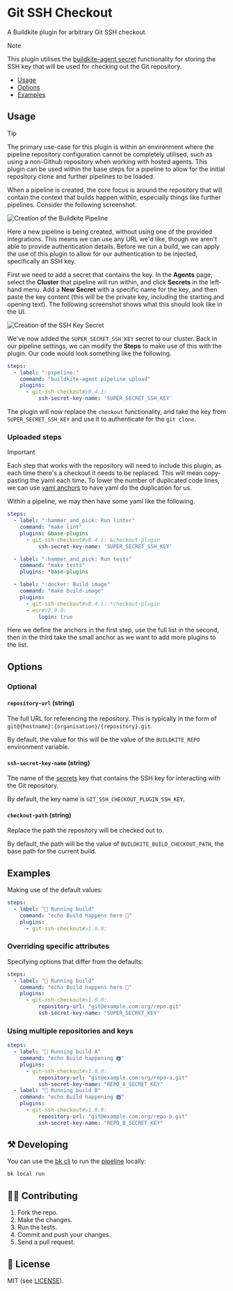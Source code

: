 # Git SSH Checkout

A Buildkite plugin for arbitrary Git SSH checkout.

> [!NOTE]
> This plugin utilises the [buildkite-agent secret](https://buildkite.com/docs/agent/v3/cli-secret) functionality for storing the SSH key that will be used for checking out the Git repository.

- [Usage](#usage)
- [Options](#options)
- [Examples](#examples)

## Usage

> [!TIP]
> The primary use-case for this plugin is within an environment where the pipeline repository configuration cannot be completely utilised, such as using a non-Github repository when working with hosted agents. This plugin can be used within the base steps for a pipeline to allow for the initial repository clone and further pipelines to be loaded.

When a pipeline is created, the core focus is around the repository that will contain the context that builds happen within, especially things like further pipelines. Consider the following screenshot.

![Creation of the Buildkite Pipeline](./images/pipeline-creation.png)

Here a new pipeline is being created, without using one of the provided integrations. This means we can use any URL we'd like, though we aren't able to provide authentication details. Before we run a build, we can apply the use of this plugin to allow for our authentication to be injected, specifically an SSH key.

First we need to add a secret that contains the key. In the **Agents** page, select the **Cluster** that pipeline will run within, and click **Secrets** in the left-hand menu. Add a **New Secret** with a specific name for the key, and then paste the key content (this will be the private key, including the starting and opening text). The following screenshot shows what this should look like in the UI.

![Creation of the SSH Key Secret](./images/secret-creation.png)

We've now added the `SUPER_SECRET_SSH_KEY` secret to our cluster. Back in our pipeline settings, we can modify the **Steps** to make use of this with the plugin. Our code would look something like the following.

```yaml
steps:
  - label: ":pipeline:"
    command: "buildkite-agent pipeline upload"
    plugins:
      - git-ssh-checkout#v0.4.1:
          ssh-secret-key-name: 'SUPER_SECRET_SSH_KEY'
```

The plugin will now replace the `checkout` functionality, and take the key from `SUPER_SECRET_SSH_KEY` and use it to authenticate for the `git clone`.

### Uploaded steps

> [!IMPORTANT]
> Each step that works with the repository will need to include this plugin, as each time there's a checkout it needs to be replaced. This will mean copy-pasting the yaml each time. To lower the number of duplicated code lines, we can use [yaml anchors](https://www.educative.io/blog/advanced-yaml-syntax-cheatsheet#widget-parent-sKxMrCO3hs1xwmkqj7yLg%20__className_95156b%20__variable_95156b) to have yaml do the duplication for us.

Within a pipeline, we may then have some yaml like the following.

```yaml
steps:
  - label: ":hammer_and_pick: Run linter"
    command: "make lint"
    plugins: &base-plugins
      - git-ssh-checkout#v0.4.1: &checkout-plugin
          ssh-secret-key-name: 'SUPER_SECRET_SSH_KEY'

  - label: ":hammer_and_pick: Run tests"
    command: "make tests"
    plugins: *base-plugins

  - label: ":docker: Build image"
    command: "make build-image"
    plugins:
      - git-ssh-checkout#v0.4.1: *checkout-plugin
      - ecr#v2.9.0:
          login: true
```

Here we define the anchors in the first step, use the full list in the second, then in the third take the small anchor as we want to add more plugins to the list.

## Options

### Optional

#### `repository-url` (string)

The full URL for referencing the repository. This is typically in the form of `git@{hostname}:{organisation}/{repository}.git`.

By default, the value for this will be the value of the `BUILDKITE_REPO` environment variable.

#### `ssh-secret-key-name` (string)

The name of the [secrets](https://buildkite.com/docs/agent/v3/cli-secret) key that contains the SSH key for interacting with the Git repository.

By default, the key name is `GIT_SSH_CHECKOUT_PLUGIN_SSH_KEY`.

#### `checkout-path` (string)

Replace the path the repository will be checked out to.

By default, the path will be the value of `BUILDKITE_BUILD_CHECKOUT_PATH`, the base path for the current build.

## Examples

Making use of the default values:

```yaml
steps:
  - label: "🔨 Running build"
    command: "echo Build happens here 💪"
    plugins:
      - git-ssh-checkout#v1.0.0:
```

### Overriding specific attributes

Specifying options that differ from the defaults:

```yaml
steps:
  - label: "🔨 Running build"
    command: "echo Build happens here 💪"
    plugins:
      - git-ssh-checkout#v1.0.0:
          repository-url: "git@example.com:org/repo.git"
          ssh-secret-key-name: "SUPER_SECRET_KEY"
```

### Using multiple repositories and keys

```yaml
steps:
  - label: "🔨 Running build A"
    command: "echo Build happening 🅰"
    plugins:
      - git-ssh-checkout#v1.0.0:
          repository-url: "git@example.com:org/repo-a.git"
          ssh-secret-key-name: "REPO_A_SECRET_KEY"
  - label: "🔨 Running build B"
    command: "echo Build happening 🅱"
    plugins:
      - git-ssh-checkout#v1.0.0:
          repository-url: "git@example.com:org/repo-b.git"
          ssh-secret-key-name: "REPO_B_SECRET_KEY"
```

## ⚒ Developing

You can use the [bk cli](https://github.com/buildkite/cli) to run the [pipeline](.buildkite/pipeline.yml) locally:

```bash
bk local run
```

## 👩‍💻 Contributing

1. Fork the repo.
2. Make the changes.
3. Run the tests.
4. Commit and push your changes.
5. Send a pull request.

## 📜 License

MIT (see [LICENSE](./LICENSE)).
